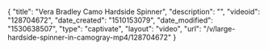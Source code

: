{
    "title": "Vera Bradley Camo Hardside Spinner",
    "description": "",
    "videoid": "128704672",
    "date_created": "1510153079",
    "date_modified": "1530638507",
    "type": "captivate",
    "layout": "video",
    "url": "\/v\/large-hardside-spinner-in-camogray-mp4\/128704672"
}